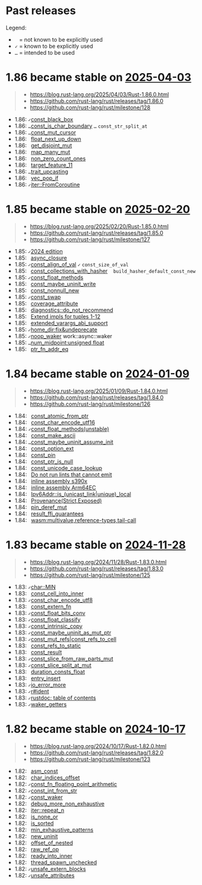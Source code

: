 # Past releases

Legend:

- ` ` = not known to be explicitly used
- `✓` = known to be explicitly used
- `…` = intended to be used

# 1.86 became stable on [2025-04-03](https://releases.rs/docs/1.86.0/)
> - <https://blog.rust-lang.org/2025/04/03/Rust-1.86.0.html>
> - <https://github.com/rust-lang/rust/releases/tag/1.86.0>
> - <https://github.com/rust-lang/rust/milestone/128>

- 1.86: `✓`[const_black_box](https://github.com/rust-lang/rust/pull/135414)
- 1.86: `…`[const_is_char_boundary](https://github.com/rust-lang/rust/pull/134016)
        `…` `const_str_split_at`
- 1.86: `…`[const_mut_cursor](https://github.com/rust-lang/rust/pull/136634)
- 1.86: ` `[float_next_up_down](https://github.com/rust-lang/rust/pull/135661)
- 1.86: ` `[get_disjoint_mut](https://github.com/rust-lang/rust/pull/134633)
- 1.86: ` `[map_many_mut](https://github.com/rust-lang/rust/pull/136152)
- 1.86: ` `[non_zero_count_ones](https://github.com/rust-lang/rust/pull/136663)
- 1.86: ` `[target_feature_11](https://github.com/rust-lang/rust/pull/134090)
- 1.86: `…`[trait_upcasting](https://github.com/rust-lang/rust/pull/134367)
- 1.86: ` `[vec_pop_if](https://github.com/rust-lang/rust/pull/135488)
- 1.86: `✓`[iter::FromCoroutine](https://github.com/rust-lang/rust/pull/135687)

# 1.85 became stable on [2025-02-20](https://releases.rs/docs/1.85.0/)
> - <https://blog.rust-lang.org/2025/02/20/Rust-1.85.0.html>
> - <https://github.com/rust-lang/rust/releases/tag/1.85.0>
> - <https://github.com/rust-lang/rust/milestone/127>

- 1.85: `✓`[2024 edition](https://github.com/rust-lang/rust/issues/117258)
- 1.85: ` `[async_closure](https://github.com/rust-lang/rust/pull/132706)
- 1.85: `✓`[const_align_of_val](https://github.com/rust-lang/rust/pull/133762)
        `✓` `const_size_of_val`
- 1.85: ` `[const_collections_with_hasher](https://github.com/rust-lang/rust/pull/133696)
        ` ` `build_hasher_default_const_new`
- 1.85: `✓`[const_float_methods](https://github.com/rust-lang/rust/issues/130843)
- 1.85: ` `[const_maybe_uninit_write](https://github.com/rust-lang/rust/pull/131713)
- 1.85: ` `[const_nonnull_new](https://github.com/rust-lang/rust/pull/134116)
- 1.85: `✓`[const_swap](https://github.com/rust-lang/rust/pull/134757)
- 1.85: ` `[coverage_attribute](https://github.com/rust-lang/rust/pull/130766)
- 1.85: ` `[diagnostics::do_not_recommend](https://github.com/rust-lang/rust/pull/132056)
- 1.85: ` `[Extend impls for tuples 1-12](https://github.com/rust-lang/rust/pull/132187)
- 1.85: ` `[extended_varargs_abi_support](https://github.com/rust-lang/rust/pull/116161)
- 1.85: `✓`[home_dir:fix&undeprecate](https://github.com/rust-lang/rust/pull/132515)
- 1.85: `✓`[noop_waker](https://github.com/rust-lang/rust/issues/98286) work::async::waker
- 1.85: `…`[num_midpoint:unsigned,float](https://github.com/rust-lang/rust/pull/131784)
- 1.85: ` `[ptr_fn_addr_eq](https://github.com/rust-lang/rust/pull/133678)

# 1.84 became stable on [2024-01-09](https://releases.rs/docs/1.84.0/)
> - <https://blog.rust-lang.org/2025/01/09/Rust-1.84.0.html>
> - <https://github.com/rust-lang/rust/releases/tag/1.84.0>
> - <https://github.com/rust-lang/rust/milestone/126>

- 1.84: ` `[const_atomic_from_ptr](https://github.com/rust-lang/rust/pull/131717)
- 1.84: ` `[const_char_encode_utf16](https://github.com/rust-lang/rust/pull/132153)
- 1.84: `✓`[const_float_methods(unstable)](https://github.com/rust-lang/rust/pull/130568)
- 1.84: ` `[const_make_ascii](https://github.com/rust-lang/rust/pull/131496)
- 1.84: `…`[const_maybe_uninit_assume_init](https://github.com/rust-lang/rust/pull/131274)
- 1.84: ` `[const_option_ext](https://github.com/rust-lang/rust/pull/132966)
- 1.84: ` `[const_pin](https://github.com/rust-lang/rust/issues/76654)
- 1.84: ` `[const_ptr_is_null](https://github.com/rust-lang/rust/pull/133116)
- 1.84: ` `[const_unicode_case_lookup](https://github.com/rust-lang/rust/pull/132948)
- 1.84: ` `[Do not run lints that cannot emit](https://github.com/rust-lang/rust/pull/125116)
- 1.84: ` `[inline assembly s390x](https://github.com/rust-lang/rust/pull/131258)
- 1.84: ` `[inline assembly Arm64EC ](https://github.com/rust-lang/rust/pull/131781)
- 1.84: ` `[Ipv6Addr::is_(unicast_link|unique)_local](https://github.com/rust-lang/rust/pull/129238)
- 1.84: ` `[Provenance(Strict,Exposed)](https://github.com/rust-lang/rust/pull/130350)
- 1.84: ` `[pin_deref_mut](https://github.com/rust-lang/rust/pull/129424)
- 1.84: ` `[result_ffi_guarantees](https://github.com/rust-lang/rust/pull/130628)
- 1.84: ` `[wasm:multivalue,reference-types,tail-call](https://github.com/rust-lang/rust/pull/131080)

# 1.83 became stable on [2024-11-28](https://releases.rs/docs/1.83.0/)
> - <https://blog.rust-lang.org/2024/11/28/Rust-1.83.0.html>
> - <https://github.com/rust-lang/rust/releases/tag/1.83.0>
> - <https://github.com/rust-lang/rust/milestone/125>

- 1.83: `✓`[char::MIN](https://github.com/rust-lang/rust/pull/130154)
- 1.83: ` `[const_cell_into_inner](https://github.com/rust-lang/rust/pull/130972)
- 1.83: `✓`[const_char_encode_utf8](https://github.com/rust-lang/rust/pull/131463)
- 1.83: ` `[const_extern_fn](https://github.com/rust-lang/rust/pull/129753)
- 1.83: `✓`[const_float_bits_conv](https://github.com/rust-lang/rust/pull/129555)
- 1.83: `✓`[const_float_classify](https://github.com/rust-lang/rust/pull/130157)
- 1.83: `✓`[const_intrinsic_copy](https://github.com/rust-lang/rust/pull/130762)
- 1.83: `✓`[const_maybe_uninit_as_mut_ptr](https://github.com/rust-lang/rust/pull/130542)
- 1.83: `✓`[const_mut_refs|const_refs_to_cell](https://github.com/rust-lang/rust/pull/129195)
- 1.83: ` `[const_refs_to_static](https://github.com/rust-lang/rust/pull/129759)
- 1.83: ` `[const_result](https://github.com/rust-lang/rust/pull/131287)
- 1.83: `✓`[const_slice_from_raw_parts_mut](https://github.com/rust-lang/rust/pull/130403)
- 1.83: `✓`[const_slice_split_at_mut](https://github.com/rust-lang/rust/pull/130428)
- 1.83: ` `[duration_consts_float](https://github.com/rust-lang/rust/pull/131289)
- 1.83: ` `[entry_insert](https://github.com/rust-lang/rust/pull/130290)
- 1.83: `✓`[io_error_more](https://github.com/rust-lang/rust/pull/128316)
- 1.83: `✓`[r#ident](https://github.com/rust-lang/rust/pull/126452)
- 1.83: `✓`[rustdoc: table of contents](https://github.com/rust-lang/rust/pull/120736)
- 1.83: `✓`[waker_getters](https://github.com/rust-lang/rust/pull/129919)

# 1.82 became stable on [2024-10-17](https://releases.rs/docs/1.82.0/)
> - <https://blog.rust-lang.org/2024/10/17/Rust-1.82.0.html>
> - <https://github.com/rust-lang/rust/releases/tag/1.82.0>
> - <https://github.com/rust-lang/rust/milestone/123>

- 1.82: ` `[asm_const](https://github.com/rust-lang/rust/pull/128570)
- 1.82: ` `[char_indices_offset](https://github.com/rust-lang/rust/pull/129276)
- 1.82: `✓`[const_fn_floating_point_arithmetic](https://github.com/rust-lang/rust/pull/128596)
- 1.82: `✓`[const_int_from_str](https://github.com/rust-lang/rust/pull/124941)
- 1.82: `✓`[const_waker](https://github.com/rust-lang/rust/pull/128228)
- 1.82: ` `[debug_more_non_exhaustive](https://github.com/rust-lang/rust/pull/131109)
- 1.82: ` `[iter::repeat_n](https://github.com/rust-lang/rust/pull/129294)
- 1.82: ` `[is_none_or](https://github.com/rust-lang/rust/pull/129086)
- 1.82: ` `[is_sorted](https://github.com/rust-lang/rust/pull/128279)
- 1.82: ` `[min_exhaustive_patterns](https://github.com/rust-lang/rust/pull/122792)
- 1.82: ` `[new_uninit](https://github.com/rust-lang/rust/pull/129401)
- 1.82: ` `[offset_of_nested](https://github.com/rust-lang/rust/pull/128284)
- 1.82: ` `[raw_ref_op](https://github.com/rust-lang/rust/pull/127679)
- 1.82: ` `[ready_into_inner](https://github.com/rust-lang/rust/pull/116528)
- 1.82: ` `[thread_spawn_unchecked](https://github.com/rust-lang/rust/pull/129161)
- 1.82: `✓`[unsafe_extern_blocks](https://github.com/rust-lang/rust/pull/127921)
- 1.82: `✓`[unsafe_attributes](https://github.com/rust-lang/rust/pull/128771)
